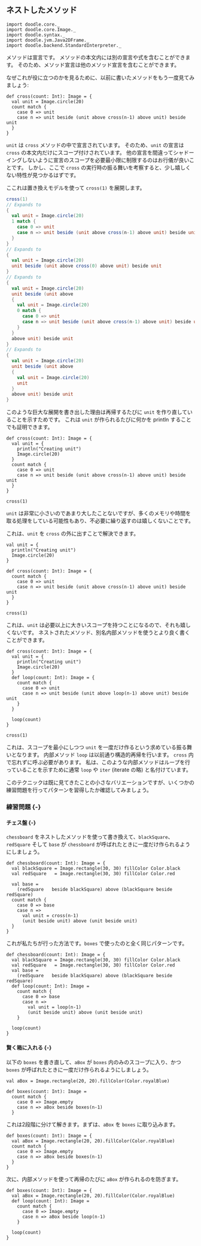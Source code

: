 ## ネストしたメソッド

```tut:invisible
import doodle.core._
import doodle.core.Image._
import doodle.syntax._
import doodle.jvm.Java2DFrame._
import doodle.backend.StandardInterpreter._
```

メソッドは宣言です。
メソッドの本文内には別の宣言や式を含むことができます。
そのため、メソッド宣言は他のメソッド宣言を含むことができます。

なぜこれが役に立つのかを見るために、以前に書いたメソッドをもう一度見てみましょう:

```tut:book
def cross(count: Int): Image = {
  val unit = Image.circle(20)
  count match {
    case 0 => unit
    case n => unit beside (unit above cross(n-1) above unit) beside unit
  }
}
```

`unit` は `cross` メソッドの中で宣言されています。
そのため、`unit` の宣言は `cross` の本文内だけにスコープ付けされています。
他の宣言を間違ってシャドーイングしないように宣言のスコープを必要最小限に制限するのはお行儀が良いことです。
しかし、ここで `cross` の実行時の振る舞いを考察すると、少し嬉しくない特性が見つかるはずです。

ここれは置き換えモデルを使って `cross(1)` を展開します。

```scala
cross(1)
// Expands to
{
  val unit = Image.circle(20)
  1 match {
    case 0 => unit
    case n => unit beside (unit above cross(n-1) above unit) beside unit
  }
}
// Expands to
{
  val unit = Image.circle(20)
  unit beside (unit above cross(0) above unit) beside unit
}
// Expands to
{
  val unit = Image.circle(20)
  unit beside (unit above
  {
    val unit = Image.circle(20)
    0 match {
      case 0 => unit
      case n => unit beside (unit above cross(n-1) above unit) beside unit
    }
  }
  above unit) beside unit
}
// Expands to
{
  val unit = Image.circle(20)
  unit beside (unit above
  {
    val unit = Image.circle(20)
    unit
  }
  above unit) beside unit
}
```

このような巨大な展開を書き出した理由は再帰するたびに `unit` を作り直していることを示すためです。
これは `unit` が作られるたびに何かを println することでも証明できます。

```tut:book
def cross(count: Int): Image = {
  val unit = {
    println("Creating unit")
    Image.circle(20)
  }
  count match {
    case 0 => unit
    case n => unit beside (unit above cross(n-1) above unit) beside unit
  }
}

cross(1)
```

`unit` は非常に小さいのであまり大したことないですが、多くのメモリや時間を取る処理をしている可能性もあり、不必要に繰り返すのは嬉しくないことです。

これは、`unit` を `cross` の外に出すことで解決できます。

```tut:book
val unit = {
  println("Creating unit")
  Image.circle(20)
}

def cross(count: Int): Image = {
  count match {
    case 0 => unit
    case n => unit beside (unit above cross(n-1) above unit) beside unit
  }
}

cross(1)
```

これは、`unit` は必要以上に大きいスコープを持つことになるので、それも嬉しくないです。
ネストされたメソッド、別名内部メソッドを使うとより良く書くことができます。

```tut:book
def cross(count: Int): Image = {
  val unit = {
    println("Creating unit")
    Image.circle(20)
  }
  def loop(count: Int): Image = {
    count match {
      case 0 => unit
      case n => unit beside (unit above loop(n-1) above unit) beside unit
    }
  }

  loop(count)
}

cross(1)
```

これは、スコープを最小にしつつ `unit` を一度だけ作るという求めている振る舞いとなります。
内部メソッド `loop` は以前通り構造的再帰を行います。
`cross` 内で忘れずに呼ぶ必要があります。
私は、このような内部メソッドはループを行っていることを示すために通常 `loop` や `iter` (iterate の略) と名付けています。

このテクニックは既に見てきたことの小さなバリエーションですが、いくつかの練習問題を行ってパターンを習得したか確認してみましょう。

### 練習問題 {-}

#### チェス盤 {-}

`chessboard` をネストしたメソッドを使って書き換えて、`blackSquare`、`redSquare` そして `base` が `chessboard` が呼ばれたときに一度だけ作られるようにしましょう。

```tut:book
def chessboard(count: Int): Image = {
  val blackSquare = Image.rectangle(30, 30) fillColor Color.black
  val redSquare   = Image.rectangle(30, 30) fillColor Color.red

  val base =
    (redSquare   beside blackSquare) above (blackSquare beside redSquare)
  count match {
    case 0 => base
    case n =>
      val unit = cross(n-1)
      (unit beside unit) above (unit beside unit)
  }
}
```

<div class="solution">

これが私たちが行った方法です。`boxes` で使ったのと全く同じパターンです。

```tut:book
def chessboard(count: Int): Image = {
  val blackSquare = Image.rectangle(30, 30) fillColor Color.black
  val redSquare   = Image.rectangle(30, 30) fillColor Color.red
  val base =
    (redSquare   beside blackSquare) above (blackSquare beside redSquare)
  def loop(count: Int): Image =
    count match {
      case 0 => base
      case n =>
        val unit = loop(n-1)
        (unit beside unit) above (unit beside unit)
    }

  loop(count)
}
```
</div>

#### 賢く箱に入れる {-}

以下の `boxes` を書き直して、`aBox` が `boxes` 内のみのスコープに入り、かつ `boxes` が呼ばれたときに一度だけ作られるようにしましょう。

```tut:silent
val aBox = Image.rectangle(20, 20).fillColor(Color.royalBlue)

def boxes(count: Int): Image =
  count match {
    case 0 => Image.empty
    case n => aBox beside boxes(n-1)
  }
```

<div class="solution">

これは2段階に分けて解きます。まずは、`aBox` を `boxes` に取り込みます。

```tut:silent
def boxes(count: Int): Image = {
  val aBox = Image.rectangle(20, 20).fillColor(Color.royalBlue)
  count match {
    case 0 => Image.empty
    case n => aBox beside boxes(n-1)
  }
}
```

次に、内部メソッドを使って再帰のたびに `aBox` が作られるのを防ぎます。

```tut:silent
def boxes(count: Int): Image = {
  val aBox = Image.rectangle(20, 20).fillColor(Color.royalBlue)
  def loop(count: Int): Image =
    count match {
      case 0 => Image.empty
      case n => aBox beside loop(n-1)
    }

  loop(count)
}
```
</div>
